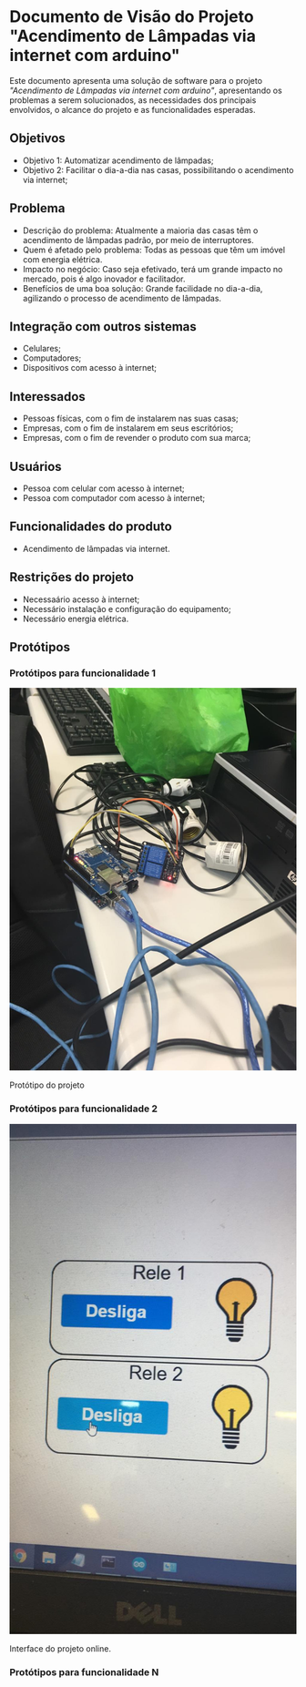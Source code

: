 # Documento de Visão do Projeto "Acendimento de Lâmpadas via internet com arduino"

Este documento apresenta uma solução de software para o projeto *"Acendimento de Lâmpadas via internet com arduino"*, 
apresentando os problemas a serem solucionados, as necessidades dos principais envolvidos, o alcance do projeto e as funcionalidades esperadas.

## Objetivos

* Objetivo 1: Automatizar acendimento de lâmpadas;
* Objetivo 2: Facilitar o dia-a-dia nas casas, possibilitando o acendimento via internet;

## Problema

* Descrição do problema: Atualmente a maioria das casas têm o acendimento de lâmpadas padrão, por meio de interruptores.
* Quem é afetado pelo problema: Todas as pessoas que têm um imóvel com energia elétrica.
* Impacto no negócio: Caso seja efetivado, terá um grande impacto no mercado, pois é algo inovador e facilitador.
* Benefícios de uma boa solução: Grande facilidade no dia-a-dia, agilizando o processo de acendimento de lâmpadas.


## Integração com outros sistemas

* Celulares;
* Computadores;
* Dispositivos com acesso à internet;
 
## Interessados

* Pessoas físicas, com o fim de instalarem nas suas casas;
* Empresas, com o fim de instalarem em seus escritórios;
* Empresas, com o fim de revender o produto com sua marca;

## Usuários

* Pessoa com celular com acesso à internet;
* Pessoa com computador com acesso à internet;

## Funcionalidades do produto

* Acendimento de lâmpadas via internet.

## Restrições do projeto

* Necessaário acesso à internet;
* Necessário instalação e configuração do equipamento;
* Necessário energia elétrica.

## Protótipos

### Protótipos para funcionalidade 1

![](arduino.jpeg)

Protótipo do projeto

### Protótipos para funcionalidade 2

![](interface.jpeg)

Interface do projeto online.

### Protótipos para funcionalidade N
